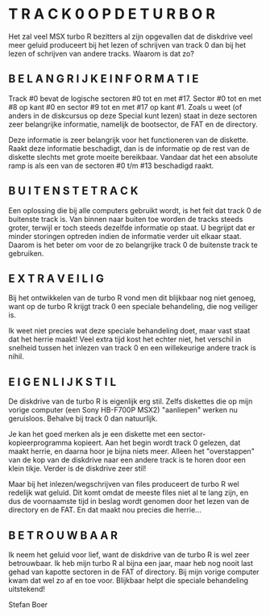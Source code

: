 # T R A C K   0   O P   D E   T U R B O   R


Het zal veel MSX turbo R bezitters al zijn opgevallen dat de
diskdrive  veel  meer  geluid  produceert bij  het lezen  of
schrijven van  track 0  dan bij  het lezen  of schrijven van
andere tracks. Waarom is dat zo?


## B E L A N G R I J K E   I N F O R M A T I E

Track  #0  bevat de  logische sectoren  #0 tot  en met  #17.
Sector #0  tot en  met #8 op kant #0 en sector #9 tot en met
#17  op kant #1. Zoals u weet (of anders in de diskcursus op
deze  Special  kunt  lezen)  staat  in  deze  sectoren  zeer
belangrijke informatie, namelijk de bootsector, de FAT en de
directory.

Deze informatie is zeer belangrijk voor het functioneren van
de  diskette. Raakt  deze informatie  beschadigt, dan  is de
informatie  op  de rest  van de  diskette slechts  met grote
moeite bereikbaar.  Vandaar dat het een absolute ramp is als
een van de sectoren #0 t/m #13 beschadigd raakt.

## B U I T E N S T E   T R A C K

Een oplossing  die bij alle computers gebruikt wordt, is het
feit  dat track  0 de  buitenste track  is. Van  binnen naar
buiten toe  worden de  tracks steeds groter, terwijl er toch
steeds  dezelfde  informatie  op  staat.  U begrijpt  dat er
minder  storingen optreden  indien de  informatie verder uit
elkaar staat.  Daarom is het beter om voor de zo belangrijke
track 0 de buitenste track te gebruiken.


## E X T R A   V E I L I G

Bij het  ontwikkelen van  de turbo  R vond men dit blijkbaar
nog  niet genoeg,  want op  de turbo  R krijgt  track 0  een
speciale behandeling, die nog veiliger is.

Ik weet  niet precies  wat deze  speciale behandeling  doet,
maar  vast staat  dat het herrie maakt! Veel extra tijd kost
het echter niet, het verschil in snelheid tussen het inlezen
van track 0 en een willekeurige andere track is nihil.


## E I G E N L I J K   S T I L

De  diskdrive van  de turbo  R is  eigenlijk erg stil. Zelfs
diskettes die  op mijn  vorige computer  (een Sony  HB-F700P
MSX2)  "aanliepen" werken nu geruisloos. Behalve bij track 0
dan natuurlijk.

Je  kan het  goed merken als je een diskette met een sector-
kopieerprogramma  kopieert.  Aan  het  begin  wordt  track 0
gelezen, dat  maakt herrie,  en daarna  hoor je  bijna niets
meer.  Alleen het  "overstappen" van de kop van de diskdrive
naar een  andere track  is te  horen door  een klein  tikje.
Verder is de diskdrive zeer stil!

Maar  bij het  inlezen/wegschrijven van  files produceert de
turbo R  wel redelijk  wat geluid.  Dit komt omdat de meeste
files  niet al  te lang  zijn, en dus de voornaamste tijd in
beslag wordt  genomen door  het lezen van de directory en de
FAT. En dat maakt nou precies die herrie...


## B E T R O U W B A A R

Ik neem het geluid voor lief, want de diskdrive van de turbo
R is  wel zeer betrouwbaar. Ik heb mijn turbo R al bijna een
jaar,  maar heb nog nooit last gehad van kapotte sectoren in
de FAT  of directory.  Bij mijn vorige computer kwam dat wel
zo  af en toe voor. Blijkbaar helpt die speciale behandeling
uitstekend!

Stefan Boer
